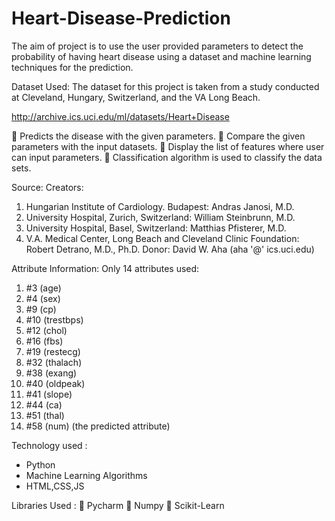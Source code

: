 # Heart-Disease-Prediction
The aim of project is to use the user provided parameters to detect the probability of having heart disease using a dataset and machine learning techniques for the prediction.

Dataset Used:
The dataset for this project is taken from a study conducted at Cleveland, Hungary,
Switzerland, and the VA Long Beach.

http://archive.ics.uci.edu/ml/datasets/Heart+Disease

 Predicts the disease with the given parameters.
 Compare the given parameters with the input datasets.
 Display the list of features where user can input parameters.
 Classification algorithm is used to classify the data sets.

Source:
Creators:
1. Hungarian Institute of Cardiology. Budapest: Andras Janosi, M.D.
2. University Hospital, Zurich, Switzerland: William Steinbrunn, M.D.
3. University Hospital, Basel, Switzerland: Matthias Pfisterer, M.D.
4. V.A. Medical Center, Long Beach and Cleveland Clinic Foundation: Robert
Detrano, M.D., Ph.D.
Donor:
David W. Aha (aha '@' ics.uci.edu)

Attribute Information:
Only 14 attributes used:
1. #3 (age)
2. #4 (sex)
3. #9 (cp)
4. #10 (trestbps)
5. #12 (chol)
6. #16 (fbs)
7. #19 (restecg)
8. #32 (thalach)
9. #38 (exang)
10. #40 (oldpeak)
11. #41 (slope)
12. #44 (ca)
13. #51 (thal)
14. #58 (num) (the predicted attribute)

Technology used :
 - Python
 - Machine Learning Algorithms
 - HTML,CSS,JS 
 
Libraries Used :
 Pycharm
 Numpy
 Scikit-Learn
